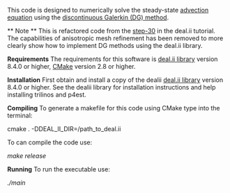 This code is designed to numerically solve the steady-state
 <a href="https://en.wikipedia.org/wiki/Advection">advection equation</a> 
using the <a href="https://en.wikipedia.org/wiki/Discontinuous_Galerkin_method">
discontinuous Galerkin (DG) method</a>.


** Note **
This is refactored code from the 
<a href="https://www.dealii.org/8.4.0/doxygen/deal.II/step_30.html">
step-30</a> in the deal.ii tutorial. The capabilities of anisotropic 
mesh refinement has been removed to more clearly show how to implement DG methods using
the deal.ii library.


**Requirements**
The requirements for this software is 
<a href="https://www.dealii.org">deal.ii library</a> version 8.4.0 or higher,
<a href="https://www.cmake.org">CMake</a> version 2.8 or higher.

**Installation**
First obtain and install a copy of the dealii
<a href="https://www.dealii.org">deal.ii library</a> version 8.4.0 or higher. 
See the dealii library for installation instructions and help installing trilinos and p4est.

**Compiling**
To generate a makefile for this code using CMake type into the terminal:

cmake . -DDEAL_II_DIR=/path_to_deal.ii

To can compile the code use:

*make release*

**Running**
To run the executable use:

*./main*


